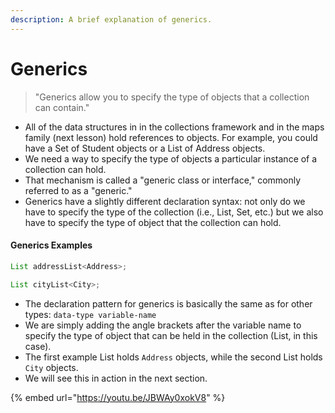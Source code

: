 ```yaml
---
description: A brief explanation of generics.
---
```


# Generics

> "Generics allow you to specify the type of objects that a collection can contain."

* All of the data structures in in the collections framework and in the maps family \(next lesson\) hold references to objects. For example, you could have a Set of Student objects or a List of Address objects.
* We need a way to specify the type of objects a particular instance of a collection can hold.
* That mechanism is called a "generic class or interface," commonly referred to as a "generic."
* Generics have a slightly different declaration syntax: not only do we have to specify the type of the collection \(i.e., List, Set, etc.\) but we also have to specify the type of object that the collection can hold. 

#### Generics Examples

```java
List addressList<Address>;

List cityList<City>;
```

* The declaration pattern for generics is basically the same as for other types: `data-type variable-name` 
* We are simply adding the angle brackets after the variable name to specify the type of object that can be held in the collection \(List, in this case\).
* The first example List holds `Address` objects, while the second List holds `City` objects.
* We will see this in action in the next section.

{% embed url="https://youtu.be/JBWAy0xokV8" %}

